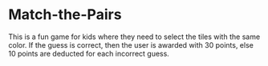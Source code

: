 # Match-the-Pairs
This is a fun game for kids where they need to select the tiles with the same color. If the guess is correct, then the user is awarded with 30 points, else 10 points are deducted for each incorrect guess.

